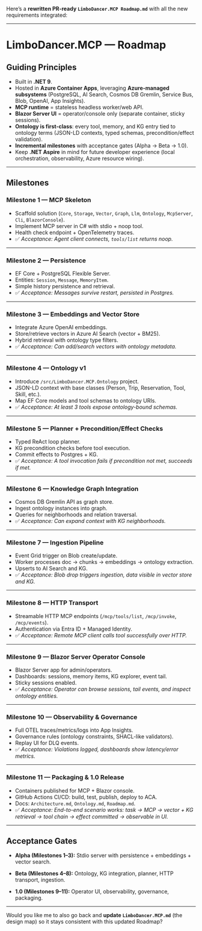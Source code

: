 Here’s a **rewritten PR-ready `LimboDancer.MCP Roadmap.md`** with all the new requirements integrated:

---

# LimboDancer.MCP — Roadmap

## Guiding Principles

* Built in **.NET 9**.
* Hosted in **Azure Container Apps**, leveraging **Azure-managed subsystems** (PostgreSQL, AI Search, Cosmos DB Gremlin, Service Bus, Blob, OpenAI, App Insights).
* **MCP runtime** = stateless headless worker/web API.
* **Blazor Server UI** = operator/console only (separate container, sticky sessions).
* **Ontology is first-class**: every tool, memory, and KG entry tied to ontology terms (JSON-LD contexts, typed schemas, precondition/effect validation).
* **Incremental milestones** with acceptance gates (Alpha → Beta → 1.0).
* Keep **.NET Aspire** in mind for future developer experience (local orchestration, observability, Azure resource wiring).

---

## Milestones

### **Milestone 1 — MCP Skeleton**

* Scaffold solution (`Core`, `Storage`, `Vector`, `Graph`, `Llm`, `Ontology`, `McpServer`, `Cli`, `BlazorConsole`).
* Implement MCP server in C# with stdio + noop tool.
* Health check endpoint + OpenTelemetry traces.
* ✅ *Acceptance: Agent client connects, `tools/list` returns noop.*

---

### **Milestone 2 — Persistence**

* EF Core + PostgreSQL Flexible Server.
* Entities: `Session`, `Message`, `MemoryItem`.
* Simple history persistence and retrieval.
* ✅ *Acceptance: Messages survive restart, persisted in Postgres.*

---

### **Milestone 3 — Embeddings and Vector Store**

* Integrate Azure OpenAI embeddings.
* Store/retrieve vectors in Azure AI Search (vector + BM25).
* Hybrid retrieval with ontology type filters.
* ✅ *Acceptance: Can add/search vectors with ontology metadata.*

---

### **Milestone 4 — Ontology v1**

* Introduce `/src/LimboDancer.MCP.Ontology` project.
* JSON-LD context with base classes (Person, Trip, Reservation, Tool, Skill, etc.).
* Map EF Core models and tool schemas to ontology URIs.
* ✅ *Acceptance: At least 3 tools expose ontology-bound schemas.*

---

### **Milestone 5 — Planner + Precondition/Effect Checks**

* Typed ReAct loop planner.
* KG precondition checks before tool execution.
* Commit effects to Postgres + KG.
* ✅ *Acceptance: A tool invocation fails if precondition not met, succeeds if met.*

---

### **Milestone 6 — Knowledge Graph Integration**

* Cosmos DB Gremlin API as graph store.
* Ingest ontology instances into graph.
* Queries for neighborhoods and relation traversal.
* ✅ *Acceptance: Can expand context with KG neighborhoods.*

---

### **Milestone 7 — Ingestion Pipeline**

* Event Grid trigger on Blob create/update.
* Worker processes doc → chunks → embeddings → ontology extraction.
* Upserts to AI Search and KG.
* ✅ *Acceptance: Blob drop triggers ingestion, data visible in vector store and KG.*

---

### **Milestone 8 — HTTP Transport**

* Streamable HTTP MCP endpoints (`/mcp/tools/list`, `/mcp/invoke`, `/mcp/events`).
* Authentication via Entra ID + Managed Identity.
* ✅ *Acceptance: Remote MCP client calls tool successfully over HTTP.*

---

### **Milestone 9 — Blazor Server Operator Console**

* Blazor Server app for admin/operators.
* Dashboards: sessions, memory items, KG explorer, event tail.
* Sticky sessions enabled.
* ✅ *Acceptance: Operator can browse sessions, tail events, and inspect ontology entities.*

---

### **Milestone 10 — Observability & Governance**

* Full OTEL traces/metrics/logs into App Insights.
* Governance rules (ontology constraints, SHACL-like validators).
* Replay UI for DLQ events.
* ✅ *Acceptance: Violations logged, dashboards show latency/error metrics.*

---

### **Milestone 11 — Packaging & 1.0 Release**

* Containers published for MCP + Blazor console.
* GitHub Actions CI/CD: build, test, publish, deploy to ACA.
* Docs: `Architecture.md`, `Ontology.md`, `Roadmap.md`.
* ✅ *Acceptance: End-to-end scenario works: task → MCP → vector + KG retrieval → tool chain → effect committed → observable in UI.*

---

## Acceptance Gates

* **Alpha (Milestones 1–3):**
  Stdio server with persistence + embeddings + vector search.

* **Beta (Milestones 4–8):**
  Ontology, KG integration, planner, HTTP transport, ingestion.

* **1.0 (Milestones 9–11):**
  Operator UI, observability, governance, packaging.

---

Would you like me to also go back and **update `LimboDancer.MCP.md`** (the design map) so it stays consistent with this updated Roadmap?
